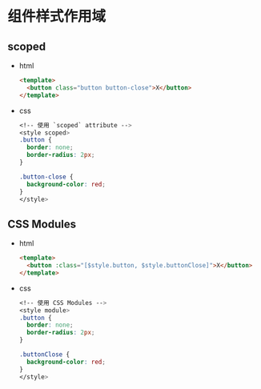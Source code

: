 # 组件样式作用域

## scoped

- html

    ```html
    <template>
      <button class="button button-close">X</button>
    </template>
    ```

- css

    ```css
    <!-- 使用 `scoped` attribute -->
    <style scoped>
    .button {
      border: none;
      border-radius: 2px;
    }

    .button-close {
      background-color: red;
    }
    </style>
    ```

## CSS Modules

- html

    ```html
    <template>
      <button :class="[$style.button, $style.buttonClose]">X</button>
    </template>
    ```

- css

    ```css
    <!-- 使用 CSS Modules -->
    <style module>
    .button {
      border: none;
      border-radius: 2px;
    }

    .buttonClose {
      background-color: red;
    }
    </style>
    ```
